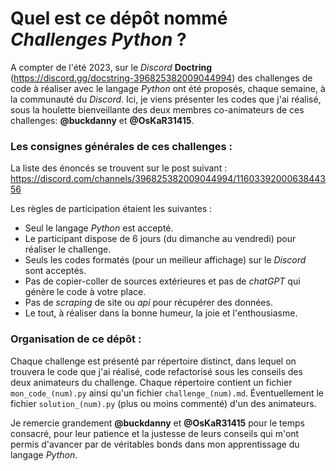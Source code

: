 # Quel est ce dépôt nommé *Challenges Python* ?

A compter de l'été 2023, sur le *Discord* **Doctring** (https://discord.gg/docstring-396825382009044994) des challenges de code à réaliser avec le langage *Python* ont été proposés, chaque semaine, à la communauté du *Discord*. Ici, je viens présenter les codes que j'ai réalisé, sous la houlette bienveillante des deux membres co-animateurs de ces challenges: **@buckdanny** et **@OsKaR31415**.

### Les consignes générales de ces challenges :
La liste des énoncés se trouvent sur le post suivant : https://discord.com/channels/396825382009044994/1160339200063844356


Les règles de participation étaient les suivantes :
* Seul le langage *Python* est accepté.
* Le participant dispose de 6 jours (du dimanche au vendredi) pour réaliser le challenge.
* Seuls les codes formatés (pour un meilleur affichage) sur le *Discord* sont acceptés.
* Pas de copier-coller de sources extérieures et pas de *chatGPT* qui génère le code à votre place.
* Pas de *scraping* de site ou *api* pour récupérer des données.
* Le tout, à réaliser dans la bonne humeur, la joie et l'enthousiasme.


### Organisation de ce dépôt :
Chaque challenge est présenté par répertoire distinct, dans lequel on trouvera le code que j'ai réalisé, code refactorisé sous les conseils des deux animateurs du challenge. Chaque répertoire contient un fichier `mon_code_(num).py` ainsi qu'un fichier `challenge_(num).md`. Éventuellement le fichier `solution_(num).py` (plus ou moins commenté) d'un des animateurs.


Je remercie grandement **@buckdanny** et **@OsKaR31415** pour le temps consacré, pour leur patience et la justesse de leurs conseils qui m'ont permis d'avancer par de véritables bonds dans mon apprentissage du langage *Python*.
